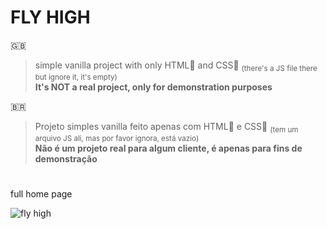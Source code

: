 # FLY HIGH

:gb:
> simple vanilla project with only HTML📄 and CSS🎨 <sub>(there's a JS file there but ignore it, it's empty)</sub>  
**It's NOT a real project, only for demonstration purposes**

🇧🇷 
> Projeto simples vanilla feito apenas com HTML📄 e CSS🎨 <sub>(tem um arquivo JS ali, mas por favor ignora, está vazio)</sub>  
**Não é um projeto real para algum cliente, é apenas para fins de demonstração**

#
full home page

![fly high](https://github.com/zendevdev/fly-high/assets/128332201/e69df1aa-604f-4c61-8325-b320cabf8fa2)
